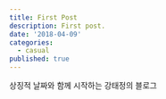 ```yaml
---
title: First Post
description: First post.
date: '2018-04-09'
categories:
  - casual
published: true
---
```


상징적 날짜와 함께 시작하는 강태정의 블로그
